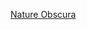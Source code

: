 [Nature Obscura](https://www.seattletimes.com/entertainment/books/this-earth-day-seattle-naturalist-kelly-brenners-nature-obscura-shows-you-where-to-find-mother-nature-in-the-city/)
